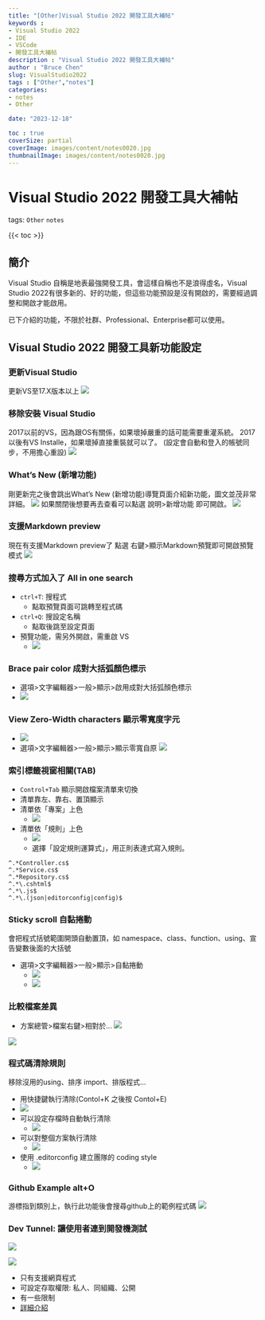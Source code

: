 ```yaml
---
title: "[Other]Visual Studio 2022 開發工具大補帖"
keywords :
- Visual Studio 2022
- IDE
- VSCode
- 開發工具大補帖
description : "Visual Studio 2022 開發工具大補帖"
author : "Bruce Chen"
slug: VisualStudio2022
tags : ["Other","notes"]
categories:
- notes
- Other

date: "2023-12-18"

toc : true
coverSize: partial
coverImage: images/content/notes0020.jpg
thumbnailImage: images/content/notes0020.jpg
---
```

<!--more-->

# Visual Studio 2022 開發工具大補帖
tags: `Other` `notes`

{{< toc >}}
## 簡介
Visual Studio 自稱是地表最強開發工具，會這樣自稱也不是浪得虛名，Visual Studio 2022有很多新的、好的功能，但這些功能預設是沒有開啟的，需要經過調整和開啟才能啟用。

已下介紹的功能，不限於社群、Professional、Enterprise都可以使用。

## Visual Studio 2022 開發工具新功能設定
### 更新Visual Studio
更新VS至17.X版本以上
![]( /images/content/20231219001.png)

### 移除安裝 Visual Studio
2017以前的VS，因為跟OS有關係，如果壞掉嚴重的話可能需要重灌系統。
2017以後有VS Installe，如果壞掉直接重裝就可以了。
(設定會自動和登入的帳號同步，不用擔心重設)
![]( /images/content/20231219002.png)

### What’s New (新增功能)
剛更新完之後會跳出What’s New (新增功能)導覽頁面介紹新功能，圖文並茂非常詳細。
![]( /images/content/20231219003.png)
如果關閉後想要再去查看可以點選 說明>新增功能 即可開啟。
![]( /images/content/20231219004.png)

### 支援Markdown preview
現在有支援Markdown preview了
點選 右鍵>顯示Markdown預覽即可開啟預覽模式
![]( /images/content/20231219005.png)

### 搜尋方式加入了 All in one search
  - `ctrl+T`: 搜程式
    - 點取預覽頁面可跳轉至程式碼
  - `ctrl+Q`: 搜設定名稱
    - 點取後跳至設定頁面
  - 預覽功能，需另外開啟，需重啟 VS
    - ![]( /images/content/20231219006.png)


### Brace pair color 成對大括弧顏色標示
- 選項>文字編輯器>一般>顯示>啟用成對大括弧顏色標示
- ![]( /images/content/20231219008.png)

### View Zero-Width characters 顯示零寬度字元
- ![]( /images/content/20231219010.png)
- 選項>文字編輯器>一般>顯示>顯示零寬自原
![]( /images/content/20231219011.png)

### 索引標籤視窗相關(TAB)
- `Control+Tab` 顯示開啟檔案清單來切換
- 清單靠左、靠右、置頂顯示
- 清單依「專案」上色
    - ![]( /images/content/20231219012.png)
- 清單依「規則」上色
    - ![]( /images/content/20231219013.png)
    - 選擇「設定規則運算式」，用正則表達式寫入規則。
```
^.*Controller.cs$
^.*Service.cs$
^.*Repository.cs$
^.*\.cshtml$
^.*\.js$
^.*\.(json|editorconfig|config)$
```
  
### Sticky scroll 自黏捲動

會把程式括號範圍開頭自動置頂，如 namespace、class、function、using、宣告變數後面的大括號

- 選項>文字編輯器>一般>顯示>自黏捲動
    - ![]( /images/content/20231219014.png)
    - ![]( /images/content/20231219015.gif)

### 比較檔案差異
- 方案總管>檔案右鍵>相對於...
![]( /images/content/20231219016.png)

![]( /images/content/20231219017.png)

### 程式碼清除規則
 移除沒用的using、排序 import、排版程式…
 - 用快捷鍵執行清除(Contol+K 之後按 Contol+E)
  - ![]( /images/content/20231219018.png)
  - 可以設定存檔時自動執行清除
    - ![]( /images/content/20231219019.png)
  - 可以對整個方案執行清除
    - ![]( /images/content/20231219020.png)
  - 使用 .editorconfig 建立團隊的 coding style
    - ![]( /images/content/20231219021.png)

### Github Example alt+O
游標指到類別上，執行此功能後會搜尋github上的範例程式碼
![]( /images/content/20231219022.png)


### Dev Tunnel: 讓使用者連到開發機測試
![]( /images/content/20231219023.png)

![]( /images/content/20231219024.png)
* 只有支援網頁程式
* 可設定存取權限: 私人、同組織、公開
* 有一些限制
* [詳細介紹](https://learn.microsoft.com/zh-tw/connectors/custom-connectors/port-tunneling)